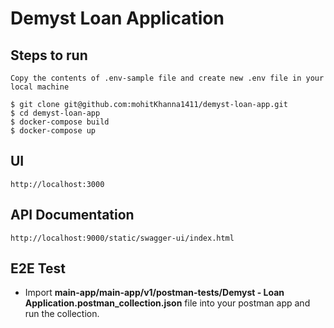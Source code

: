 # Demyst Loan Application


## Steps to run
```
Copy the contents of .env-sample file and create new .env file in your local machine
```
```
$ git clone git@github.com:mohitKhanna1411/demyst-loan-app.git
$ cd demyst-loan-app
$ docker-compose build
$ docker-compose up
```
## UI

```
http://localhost:3000
```

## API Documentation

```
http://localhost:9000/static/swagger-ui/index.html
```

## E2E Test

- Import **main-app/main-app/v1/postman-tests/Demyst - Loan Application.postman_collection.json** file into your postman app and run the collection.
